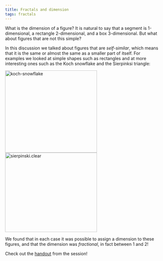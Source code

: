 ```yaml
---
title: Fractals and dimension
tags: fractals
---
```


What is the dimension of a figure? It is natural to say that a segment is 1-dimensional, a rectangle 2-dimensional, and a box 3-dimensional. But what about figures that are not this simple?<!--more-->

In this discussion we talked about figures that are <em>self-similar</em>, which means that it is the same or almost the same as a smaller part of itself. For examples we looked at simple shapes such as rectangles and at more interesting ones such as the Koch snowflake and the Sierpinksi triangle:

<img src="{{ site.baseurl }}/assets/koch-snowflake-300x269.png" alt="koch-snowflake" width="300" height="269" class="alignnone size-medium wp-image-639" />

<img src="{{ site.baseurl }}/assets/sierpinski.clear_-300x260.gif" alt="sierpinski.clear" width="300" height="260" class="alignnone size-medium wp-image-640" />

We found that in each case it was possible to assign a dimension to these figures, and that the dimension was <em>fractional</em>, in fact between 1 and 2!

Check out the <a href="http://boisemathcircles.org/wp-content/uploads/2015/10/fractal_dimension.pdf">handout</a> from the session!
